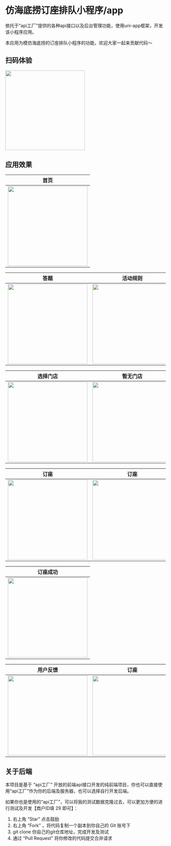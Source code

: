 # 仿海底捞订座排队小程序/app

依托于“api工厂”提供的各种api接口以及后台管理功能，使用uni-app框架，开发该小程序应用。

本应用为模仿海底捞的订座排队小程序的功能，欢迎大家一起来贡献代码～

## 扫码体验

<img src="https://dcdn.it120.cc/2022/10/08/0ec38b5b-ed99-4de6-a59d-5f21eff237dd.jpeg" width="250px">

## 应用效果

| 首页
| :------:
| <img src="https://dcdn.it120.cc/2022/09/18/3c7798f5-c1dc-487a-a6bb-1dab4eda28d0.png" width="250px">

| 答题 | 活动规则
| :------: | :------: |
| <img src="https://dcdn.it120.cc/2022/09/20/1c7aab5a-d129-44b8-9240-9c52b9aa2190.png" width="250px"> | <img src="https://dcdn.it120.cc/2022/09/20/c6f47b07-59e2-46f1-9607-1cae3fa04f23.png" width="250px"> |

| 选择门店 | 暂无门店
| :------: | :------: |
| <img src="https://dcdn.it120.cc/2022/09/23/f652109e-b598-4eb2-b4d9-0c6cbdc32495.png" width="250px"> | <img src="https://dcdn.it120.cc/2022/09/23/814e4cf5-6c05-444d-b89c-f5ea9e0e5c92.png" width="250px"> |

| 订座 | 订座
| :------: | :------: |
| <img src="https://dcdn.it120.cc/2022/09/23/1a3a28be-4eae-435f-8aa2-c5913c7d9681.png" width="250px"> | <img src="https://dcdn.it120.cc/2022/09/23/74fb51ac-c78b-4ad5-b7f6-37a210255933.png" width="250px"> |

| 订座成功
| :------:
| <img src="https://dcdn.it120.cc/2022/09/23/b77d3177-5ef7-4d9e-9804-0a7a6a0f4a62.png" width="250px">

| 用户反馈 | 订座
| :------: | :------: |
| <img src="https://dcdn.it120.cc/2022/09/23/c8512fe5-87ce-4af2-b506-509932ac4668.png" width="250px"> | <img src="https://dcdn.it120.cc/2022/09/23/5bac846d-d9a5-48e9-b965-e60f69a33f85.png" width="250px"> |

## 关于后端

本项目是基于 “api工厂” 开放的前端api接口开发的纯前端项目，你也可以直接使用“api工厂”作为你的后端及服务器，也可以选择自行开发后端。

如果你也是使用的“api工厂”，可以将我的测试数据克隆过去，可以更加方便的进行测试及开发【商户ID填 29 即可】：

1. 右上角 “Star” 点击鼓励
2. 右上角 “Fork” ，将代码复制一个副本到你自己的 Git 账号下
3. git clone 你自己的git仓库地址，完成开发及测试
4. 通过 “Pull Request” 将你修改的代码提交合并请求
